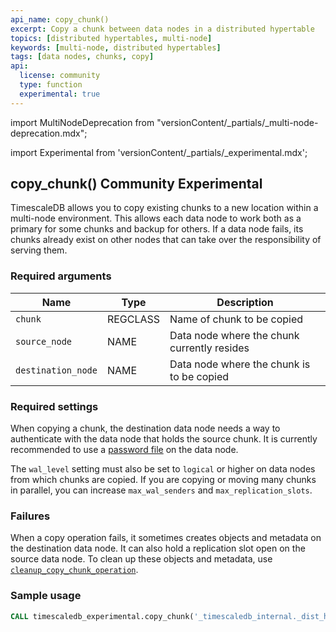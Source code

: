 ```yaml
---
api_name: copy_chunk()
excerpt: Copy a chunk between data nodes in a distributed hypertable
topics: [distributed hypertables, multi-node]
keywords: [multi-node, distributed hypertables]
tags: [data nodes, chunks, copy]
api:
  license: community
  type: function
  experimental: true
---
```

import MultiNodeDeprecation from "versionContent/_partials/_multi-node-deprecation.mdx";

<MultiNodeDeprecation />

import Experimental from 'versionContent/_partials/_experimental.mdx';

## copy_chunk() <Tag type="community">Community</Tag> <Tag type="experimental">Experimental</Tag>

TimescaleDB allows you to copy existing chunks to a new location within a
multi-node environment. This allows each data node to work both as a primary for
some chunks and backup for others. If a data node fails, its chunks already
exist on other nodes that can take over the responsibility of serving them.

<Experimental />

### Required arguments

|Name|Type|Description|
|-|-|-|
|`chunk`|REGCLASS|Name of chunk to be copied|
|`source_node`|NAME|Data node where the chunk currently resides|
|`destination_node`|NAME|Data node where the chunk is to be copied|

### Required settings

When copying a chunk, the destination data node needs a way to
authenticate with the data node that holds the source chunk. It is
currently recommended to use a [password file][password-config] on the
data node.

The `wal_level` setting must also be set to `logical` or higher on
data nodes from which chunks are copied. If you are copying or moving
many chunks in parallel, you can increase `max_wal_senders` and
`max_replication_slots`.

### Failures

When a copy operation fails, it sometimes creates objects and metadata on
the destination data node. It can also hold a replication slot open on the
source data node. To clean up these objects and metadata, use
[`cleanup_copy_chunk_operation`][cleanup_copy_chunk].

### Sample usage

``` sql
CALL timescaledb_experimental.copy_chunk('_timescaledb_internal._dist_hyper_1_1_chunk', 'data_node_2', 'data_node_3');
```

[password-config]: /self-hosted/:currentVersion:/multinode-timescaledb/multinode-auth/
[cleanup_copy_chunk]: /api/:currentVersion:/distributed-hypertables/cleanup_copy_chunk_operation_experimental
